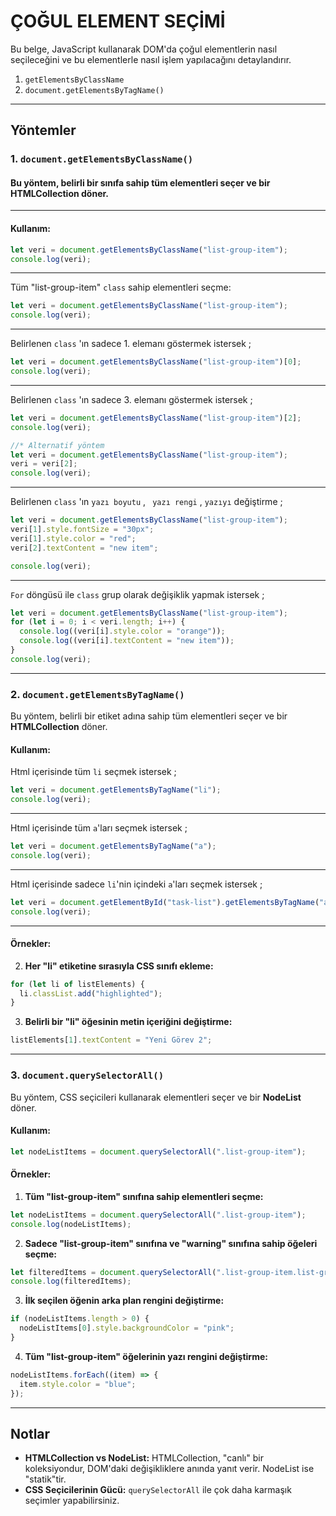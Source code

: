 # ÇOĞUL ELEMENT SEÇİMİ

Bu belge, JavaScript kullanarak DOM'da çoğul elementlerin nasıl seçileceğini ve bu elementlerle nasıl işlem yapılacağını detaylandırır.

1. `getElementsByClassName`
2. `document.getElementsByTagName()`
---

## Yöntemler

### 1. `document.getElementsByClassName()`

#### Bu yöntem, belirli bir sınıfa sahip tüm elementleri seçer ve bir HTMLCollection döner.
---

#### Kullanım:
```javascript
let veri = document.getElementsByClassName("list-group-item");
console.log(veri);
```
---
Tüm "list-group-item" `class` sahip elementleri seçme:
```javascript
let veri = document.getElementsByClassName("list-group-item");
console.log(veri);
```
---
Belirlenen `class` 'ın sadece 1. elemanı göstermek istersek ;
```javascript
let veri = document.getElementsByClassName("list-group-item")[0];
console.log(veri);
```
---
Belirlenen `class` 'ın sadece 3. elemanı göstermek istersek ;
```javascript
let veri = document.getElementsByClassName("list-group-item")[2];
console.log(veri);

//* Alternatif yöntem
let veri = document.getElementsByClassName("list-group-item");
veri = veri[2];
console.log(veri);
```
---
Belirlenen `class` 'ın `yazı boyutu` , ` yazı rengi` , `yazıyı` değiştirme  ;
```javascript
let veri = document.getElementsByClassName("list-group-item");
veri[1].style.fontSize = "30px";
veri[1].style.color = "red";
veri[2].textContent = "new item";

console.log(veri);
```
---
`For` döngüsü ile `class` grup olarak değişiklik yapmak istersek ;
```javascript
let veri = document.getElementsByClassName("list-group-item");
for (let i = 0; i < veri.length; i++) {
  console.log((veri[i].style.color = "orange"));
  console.log((veri[i].textContent = "new item"));
}
console.log(veri);
```
---

### 2. `document.getElementsByTagName()`
Bu yöntem, belirli bir etiket adına sahip tüm elementleri seçer ve bir **HTMLCollection** döner.

#### Kullanım:

Html içerisinde tüm `li` seçmek istersek ;
```javascript
let veri = document.getElementsByTagName("li");
console.log(veri);
```
---
Html içerisinde tüm `a`'ları seçmek istersek ;
```javascript
let veri = document.getElementsByTagName("a");
console.log(veri);
```
---
Html içerisinde sadece  `li`'nin içindeki `a`'ları seçmek istersek ;
```javascript
let veri = document.getElementById("task-list").getElementsByTagName("a");
console.log(veri);
```
---


#### Örnekler:


2. **Her "li" etiketine sırasıyla CSS sınıfı ekleme:**
```javascript
for (let li of listElements) {
  li.classList.add("highlighted");
}
```

3. **Belirli bir "li" öğesinin metin içeriğini değiştirme:**
```javascript
listElements[1].textContent = "Yeni Görev 2";
```

---

### 3. `document.querySelectorAll()`
Bu yöntem, CSS seçicileri kullanarak elementleri seçer ve bir **NodeList** döner.

#### Kullanım:
```javascript
let nodeListItems = document.querySelectorAll(".list-group-item");
```

#### Örnekler:
1. **Tüm "list-group-item" sınıfına sahip elementleri seçme:**
```javascript
let nodeListItems = document.querySelectorAll(".list-group-item");
console.log(nodeListItems);
```

2. **Sadece "list-group-item" sınıfına ve "warning" sınıfına sahip öğeleri seçme:**
```javascript
let filteredItems = document.querySelectorAll(".list-group-item.list-group-item-warning");
console.log(filteredItems);
```

3. **İlk seçilen öğenin arka plan rengini değiştirme:**
```javascript
if (nodeListItems.length > 0) {
  nodeListItems[0].style.backgroundColor = "pink";
}
```

4. **Tüm "list-group-item" öğelerinin yazı rengini değiştirme:**
```javascript
nodeListItems.forEach((item) => {
  item.style.color = "blue";
});
```

---

## Notlar
- **HTMLCollection vs NodeList:** HTMLCollection, "canlı" bir koleksiyondur, DOM'daki değişikliklere anında yanıt verir. NodeList ise "statik"tir.
- **CSS Seçicilerinin Gücü:** `querySelectorAll` ile çok daha karmaşık seçimler yapabilirsiniz.

